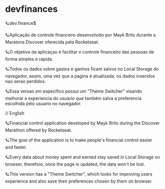 # devfinances

🪐dev.finance$


🪐Aplicação de controle financeiro desenvolvido por Mayk Brito durante a Maratona Discover oferecida pela Rocketseat.

🪐O objetivo da aplicaçao é facilitar o controle financeiro das pessoas de forma simples e rapida.

🪐Todos os dados sobre gastos e ganhos ficam salvos no Local Storage do navegador, assim, uma vez que a pagina é atualizada, os dados inseridos nao serao perdidos.

🪐Essa versao em especifico possui um "Theme Switcher" visando melhorar a experiencia do usuario que também salva a preferencia escolhida pelo usuario no navegador.


// English

🪐Financial control application developed by Mayk Brito during the Discover Marathon offered by Rocketseat.

🪐The goal of the application is to make people's financial control easier and faster.

🪐Every data about money spent and earned stay saved in Local Storage on browser, therefore, once the page is updated, the data won't be lost.

🪐This version has a "Theme Switcher", which looks for improving users experience and also save their preferences chosen by them on browser.
